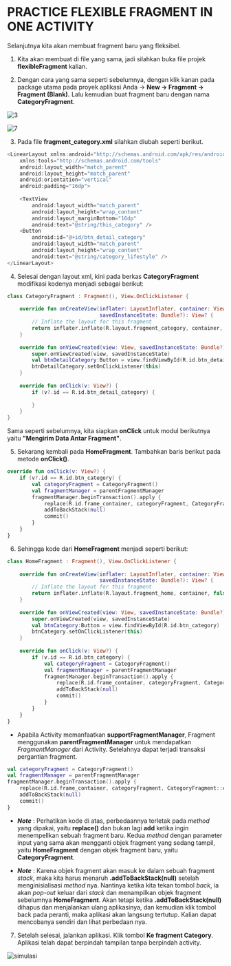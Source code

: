 # PRACTICE FLEXIBLE FRAGMENT IN ONE ACTIVITY

Selanjutnya kita akan membuat fragment baru yang fleksibel.

1. Kita akan membuat di file yang sama, jadi silahkan buka file projek **flexibleFragment** kalian.

2. Dengan cara yang sama seperti sebelumnya, dengan klik kanan pada package utama pada proyek aplikasi Anda → **New → Fragment → Fragment (Blank).** Lalu kemudian buat fragment baru dengan nama **CategoryFragment**.

![3](assets/3.png)

![7](assets/7.png)

3. Pada file **fragment_category.xml** silahkan diubah seperti berikut.

```kotlin
<LinearLayout xmlns:android="http://schemas.android.com/apk/res/android"
    xmlns:tools="http://schemas.android.com/tools"
    android:layout_width="match_parent"
    android:layout_height="match_parent"
    android:orientation="vertical"
    android:padding="16dp">
 
    <TextView
        android:layout_width="match_parent"
        android:layout_height="wrap_content"
        android:layout_marginBottom="16dp"
        android:text="@string/this_category" />
    <Button
        android:id="@+id/btn_detail_category"
        android:layout_width="match_parent"
        android:layout_height="wrap_content"
        android:text="@string/category_lifestyle" />
</LinearLayout>
```

4. Selesai dengan layout xml, kini pada berkas **CategoryFragment** modifikasi kodenya menjadi sebagai berikut:

```kotlin
class CategoryFragment : Fragment(), View.OnClickListener {
 
    override fun onCreateView(inflater: LayoutInflater, container: ViewGroup?,
                              savedInstanceState: Bundle?): View? {
        // Inflate the layout for this fragment
        return inflater.inflate(R.layout.fragment_category, container, false)
    }
 
    override fun onViewCreated(view: View, savedInstanceState: Bundle?) {
        super.onViewCreated(view, savedInstanceState)
        val btnDetailCategory:Button = view.findViewById(R.id.btn_detail_category)
        btnDetailCategory.setOnClickListener(this)
    }
 
    override fun onClick(v: View?) {
        if (v?.id == R.id.btn_detail_category) {
  
        }
    }
}
```
Sama seperti sebelumnya, kita siapkan **onClick** untuk modul berikutnya yaitu **"Mengirim Data Antar Fragment"**.

5. Sekarang kembali pada **HomeFragment**. Tambahkan baris berikut pada metode **onClick()**.

```kotlin
override fun onClick(v: View?) {
    if (v?.id == R.id.btn_category) {
        val categoryFragment = CategoryFragment()
        val fragmentManager = parentFragmentManager
        fragmentManager.beginTransaction().apply {
            replace(R.id.frame_container, categoryFragment, CategoryFragment::class.java.simpleName)
            addToBackStack(null)
            commit()
        }
    }
}
```

6.  Sehingga kode dari **HomeFragment** menjadi seperti berikut:

```kotlin
class HomeFragment : Fragment(), View.OnClickListener {
 
    override fun onCreateView(inflater: LayoutInflater, container: ViewGroup?,
                              savedInstanceState: Bundle?): View? {
        // Inflate the layout for this fragment
        return inflater.inflate(R.layout.fragment_home, container, false)
    }
 
    override fun onViewCreated(view: View, savedInstanceState: Bundle?) {
        super.onViewCreated(view, savedInstanceState)
        val btnCategory:Button = view.findViewById(R.id.btn_category)
        btnCategory.setOnClickListener(this)
    }
 
    override fun onClick(v: View?) {
        if (v.id == R.id.btn_category) {
            val categoryFragment = CategoryFragment()
            val fragmentManager = parentFragmentManager
            fragmentManager.beginTransaction().apply {
                replace(R.id.frame_container, categoryFragment, CategoryFragment::class.java.simpleName)
                addToBackStack(null)
                commit()
            }
        }
    }
}
```

-    Apabila Activity memanfaatkan **supportFragmentManager**, Fragment menggunakan **parentFragmentManager** untuk mendapatkan *FragmentManager* dari Activity. Setelahnya dapat terjadi transaksi pergantian fragment.

```kotlin
val categoryFragment = CategoryFragment()
val fragmentManager = parentFragmentManager
fragmentManager.beginTransaction().apply {
    replace(R.id.frame_container, categoryFragment, CategoryFragment::class.java.simpleName)
    addToBackStack(null)
    commit()
}
```
-    ***Note***    : Perhatikan kode di atas, perbedaannya terletak pada *method* yang dipakai, yaitu **replace()** dan bukan lagi **add** ketika ingin menempellkan sebuah fragment baru. Kedua *method* dengan parameter input yang sama akan mengganti objek fragment yang sedang tampil, yaitu **HomeFragment** dengan objek fragment baru, yaitu **CategoryFragment**.
  
-    ***Note***    : Karena objek fragment akan masuk ke dalam sebuah fragment *stack*, maka kita harus menaruh **.addToBackStack(null)** setelah menginisialisasi *method* nya. Nantinya ketika kita tekan tombol *back*, ia akan *pop-out* keluar dari *stack* dan menampilkan objek fragment sebelumnya **HomeFragment**. Akan tetapi ketika **.addToBackStack(null)** dihapus dan menjalankan ulang aplikasinya, dan kemudian klik tombol back pada peranti, maka aplikasi akan langsung tertutup. Kalian dapat mencobanya sendiri dan lihat perbedaan nya.

7.  Setelah selesai, jalankan aplikasi. Klik tombol **Ke fragment Category**. Aplikasi telah dapat berpindah tampilan tanpa berpindah activity.

![simulasi](assets/simulasi.gif)
